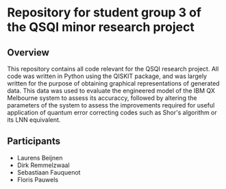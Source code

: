 # Repository for student group 3 of the QSQI minor research project

## Overview

This repository contains all code relevant for the QSQI research project. All code was written in Python using the QISKIT package, and was largely written for the purpose of obtaining graphical representations of generated data. This data was used to evaluate the engineered model of the IBM QX Melbourne system to assess its accuraccy, followed by altering the parameters of the system to assess the improvements required for useful application of quantum error correcting codes such as Shor's algorithm or its LNN equivalent.  

## Participants
* Laurens Beijnen  
* Dirk Remmelzwaal  
* Sebastiaan Fauquenot  
* Floris Pauwels  
